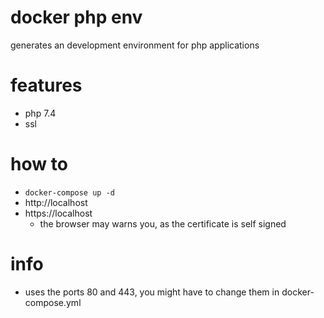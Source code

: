 # docker php env

generates an development environment for php applications

# features

* php 7.4
* ssl

# how to

* `docker-compose up -d`
* http://localhost
* https://localhost
  * the browser may warns you, as the certificate is self signed

# info

* uses the ports 80 and 443, you might have to change them in docker-compose.yml